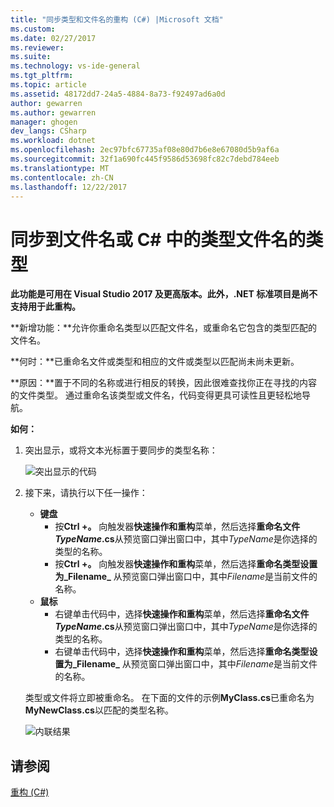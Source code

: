 ```yaml
---
title: "同步类型和文件名的重构 (C#) |Microsoft 文档"
ms.custom: 
ms.date: 02/27/2017
ms.reviewer: 
ms.suite: 
ms.technology: vs-ide-general
ms.tgt_pltfrm: 
ms.topic: article
ms.assetid: 48172dd7-24a5-4884-8a73-f92497ad6a0d
author: gewarren
ms.author: gewarren
manager: ghogen
dev_langs: CSharp
ms.workload: dotnet
ms.openlocfilehash: 2ec97bfc67735af08e80d7b6e8e67080d5b9af6a
ms.sourcegitcommit: 32f1a690fc445f9586d53698fc82c7debd784eeb
ms.translationtype: MT
ms.contentlocale: zh-CN
ms.lasthandoff: 12/22/2017
---
```

# <a name="sync-a-type-to-a-filename-or-a-filename-to-a-type-in-c"></a>同步到文件名或 C# 中的类型文件名的类型 #

<!-- VERSIONLESS -->
**此功能是可用在 Visual Studio 2017 及更高版本。此外，.NET 标准项目是尚不支持用于此重构。**

**新增功能：**允许你重命名类型以匹配文件名，或重命名它包含的类型匹配的文件名。

**何时：**已重命名文件或类型和相应的文件或类型以匹配尚未尚未更新。 

**原因：**置于不同的名称或进行相反的转换，因此很难查找你正在寻找的内容的文件类型。  通过重命名该类型或文件名，代码变得更具可读性且更轻松地导航。

**如何：**

1. 突出显示，或将文本光标置于要同步的类型名称：

   ![突出显示的代码](media/synctype_highlight.png)

1. 接下来，请执行以下任一操作：
   * **键盘**
     * 按**Ctrl +。** 向触发器**快速操作和重构**菜单，然后选择**重命名文件*TypeName*.cs**从预览窗口弹出窗口中，其中*TypeName*是你选择的类型的名称。
     * 按**Ctrl +。** 向触发器**快速操作和重构**菜单，然后选择**重命名类型设置为_Filename_** 从预览窗口弹出窗口中，其中*Filename*是当前文件的名称。
   * **鼠标**
     * 右键单击代码中，选择**快速操作和重构**菜单，然后选择**重命名文件*TypeName*.cs**从预览窗口弹出窗口中，其中*TypeName*是你选择的类型的名称。
     * 右键单击代码中，选择**快速操作和重构**菜单，然后选择**重命名类型设置为_Filename_** 从预览窗口弹出窗口中，其中*Filename*是当前文件的名称。

   类型或文件将立即被重命名。  在下面的文件的示例**MyClass.cs**已重命名为**MyNewClass.cs**以匹配的类型名称。

   ![内联结果](media/synctype_result.png)

## <a name="see-also"></a>请参阅  
[重构 (C#)](../refactoring-csharp.md)
